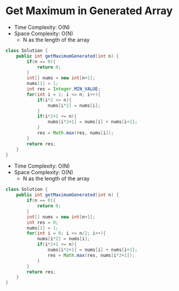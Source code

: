 # Get Maximum in Generated Array

- Time Complexity: O(N)
- Space Complexity: O(N)
  - N as the length of the array

```java
class Solution {
    public int getMaximumGenerated(int n) {
        if(n == 0){
            return 0;
        }
        int[] nums = new int[n+1];
        nums[1] = 1;
        int res = Integer.MIN_VALUE;
        for(int i = 1; i <= n; i++){
            if(i*2 <= n){
                nums[i*2] = nums[i];
            }
            if(i*2+1 <= n){
                nums[i*2+1] = nums[i] + nums[i+1];
            }
            res = Math.max(res, nums[i]);
        }
        return res;
    }
}
```

- Time Complexity: O(N)
- Space Complexity: O(N)
  - N as the length of the array

```java
class Solution {
    public int getMaximumGenerated(int n) {
        if(n == 0){
            return 0;
        }
        int[] nums = new int[n+1];
        int res = 0;
        nums[1] = 1;
        for(int i = 0; i <= n/2; i++){
            nums[i*2] = nums[i];
            if(i*2+1 <= n){
                nums[i*2+1] = nums[i] + nums[i+1];
                res = Math.max(res, nums[i*2+1]);
            }
        }
        return res;
    }
}
```
